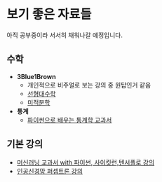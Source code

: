 # 보기 좋은 자료들

아직 공부중이라 서서히 채워나갈 예정입니다.

## 수학

- **3Blue1Brown**
    - 개인적으로 비주얼로 보는 강의 중 원탑인거 같음
    - [선형대수학](https://www.youtube.com/watch?v=ic_hG2M2nG0&list=PLkoaXOTFHiqhVDo0nWybNmihCP_4BjOFR)
    - [미적분학](https://www.youtube.com/watch?v=In7fzo1JdHE&list=PLkoaXOTFHiqjfsanyvicarnZv-YLC8QN-)
- **통계**
  - [파이썬으로 배우는 통계학 교과서](https://corazzon.github.io/python-stat)


## 기본 강의
- [머신러닝 교과서 with 파이썬, 사이킷런,텐서플로 강의](https://www.youtube.com/watch?v=WC4po1W4LzA&list=PLJN246lAkhQiEc-QvvGzUneCWuRnCNKgU)
- [인공신경망 퍼셉트론 강의](https://www.youtube.com/watch?v=P9Z6b_Hf1Cs&t=601s)